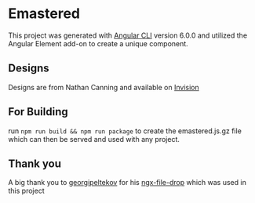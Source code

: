 # Emastered

This project was generated with [Angular CLI](https://github.com/angular/angular-cli) version 6.0.0 and utilized the Angular Element add-on to create a unique component.

## Designs

Designs are from Nathan Canning and available on [Invision](https://projects.invisionapp.com/share/43I2X585AX9#/screens)

## For Building

run `npm run build && npm run package` to create the emastered.js.gz file which can then be served and used with any project.

## Thank you

A big thank you to [georgipeltekov](https://github.com/georgipeltekov) for his [ngx-file-drop](https://github.com/georgipeltekov/ngx-file-drop/blob/master/src/lib/ngx-drop/dom.types.ts) which was used in this project